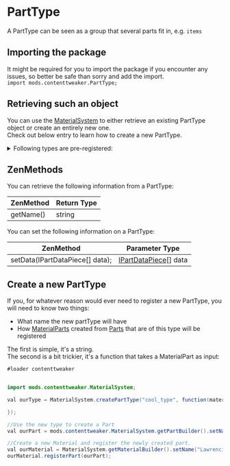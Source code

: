 # PartType

A PartType can be seen as a group that several parts fit in, e.g. `items`

## Importing the package
It might be required for you to import the package if you encounter any issues, so better be safe than sorry and add the import.  
`import mods.contenttweaker.PartType;` 

## Retrieving such an object
You can use the [MaterialSystem](/Mods/ContentTweaker/Materials/MaterialSystem/) to either retrieve an existing PartType object or create an entirely new one.  
Check out below entry to learn how to create a new PartType.

<details>
	<summary>Following types are pre-registered:</summary>
	<ul>
		<li>item</li>
		<li>block</li>
		<li>ore</li>
		<li>fluid</li>
		<li>armor</li>
		<li>minecart</li>
	</ul>
</details>


## ZenMethods
You can retrieve the following information from a PartType:

| ZenMethod            | Return Type                            |
|----------------------|----------------------------------------|
| getName()            | string                                 |

You can set the following information on a PartType:

| ZenMethod                       | Parameter Type                         |
|---------------------------------|----------------------------------------|
| setData(IPartDataPiece[] data); | [IPartDataPiece](/Mods/ContentTweaker/Materials/Parts/PartDataPiece/)[] data |


## Create a new PartType
If you, for whatever reason would ever need to register a new PartType, you will need to know two things:

- What name the new partType will have
- How [MaterialParts](/Mods/ContentTweaker/Materials/Materials/MaterialPart/) created from [Parts](/Mods/ContentTweaker/Materials/Parts/Part/) that are of this type will be registered

The first is simple, it's a string.  
The second is a bit trickier, it's a function that takes a MaterialPart as input:

```JAVA
#loader contenttweaker


import mods.contenttweaker.MaterialSystem;

val ourType = MaterialSystem.createPartType("cool_type", function(materialPart){

});

//Use the new type to create a Part
val ourPart = mods.contenttweaker.MaterialSystem.getPartBuilder().setName("cool_part").setPartType(ourType).build();

//Create a new Material and register the newly created part.
val ourMaterial = MaterialSystem.getMaterialBuilder().setName("Lawrencium").setColor(15426660).build();
ourMaterial.registerPart(ourPart);

```
